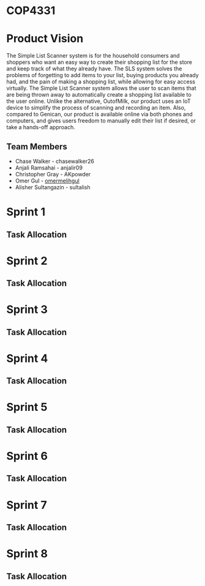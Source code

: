 # COP4331

# Product Vision

The Simple List Scanner system is for the household consumers and shoppers who want an easy way to create their shopping list for the store and keep track of what they already have. The SLS system solves the problems of forgetting to add items to your list, buying products you already had, and the pain of making a shopping list, while allowing for easy access virtually. The Simple List Scanner system allows the user to scan items that are being thrown away to automatically create a shopping list available to the user online. Unlike the alternative, OutofMilk, our product uses an IoT device to simplify the process of scanning and recording an item. Also, compared to Genican, our product is available online via both phones and computers, and gives users freedom to manually edit their list if desired, or take a hands-off approach.

## Team Members

- Chase Walker - chasewalker26
- Anjali Ramsahai - anjalir09
- Christopher Gray - AKpowder
- Omer Gul - [omermelihgul](https://github.com/omermelihgul)
- Alisher Sultangazin - sultalish


# Sprint 1

## Task Allocation

# Sprint 2

## Task Allocation

# Sprint 3

## Task Allocation

# Sprint 4

## Task Allocation

# Sprint 5

## Task Allocation

# Sprint 6

## Task Allocation

# Sprint 7

## Task Allocation

# Sprint 8

## Task Allocation
